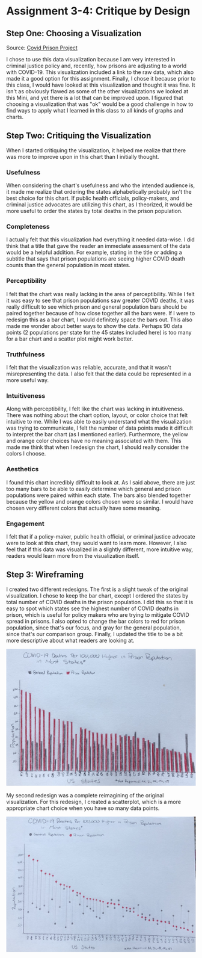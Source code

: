 # Assignment 3-4: Critique by Design

## Step One: Choosing a Visualization

<div class="infogram-embed" data-id="e843b544-7987-4119-9bbe-267dc244dbd0" data-type="interactive" data-title="COVID-19 Deaths per 100,000 in the Prison and General Population as of March 31, 2021"></div><script>!function(e,i,n,s){var t="InfogramEmbeds",d=e.getElementsByTagName("script")[0];if(window[t]&&window[t].initialized)window[t].process&&window[t].process();else if(!e.getElementById(n)){var o=e.createElement("script");o.async=1,o.id=n,o.src="https://e.infogram.com/js/dist/embed-loader-min.js",d.parentNode.insertBefore(o,d)}}(document,0,"infogram-async");</script>

Source: [Covid Prison Project](https://covidprisonproject.com/data-visualizations/)

I chose to use this data visualization because I am very interested in criminal justice policy and, recently, how prisons are adjusting to a world with COVID-19. This visualization included a link to the raw data, which also made it a good option for this assignment. Finally, I chose it because prior to this class, I would have looked at this visualization and thought it was fine. It isn't as obviously flawed as some of the other visualizations we looked at this Mini, and yet there is a lot that can be improved upon. I figured that choosing a visualization that was "ok" would be a good challenge in how to find ways to apply what I learned in this class to all kinds of graphs and charts.

## Step Two: Critiquing the Visualization
When I started critiquing the visualization, it helped me realize that there was more to improve upon in this chart than I initially thought. 

### Usefulness
When considering the chart's usefulness and who the intended audience is, it made me realize that ordering the states alphabetically probably isn't the best choice for this chart. If public health officials, policy-makers, and criminal justice advocates are utilizing this chart, as I theorized, it would be more useful to order the states by total deaths in the prison population.

### Completeness
I actually felt that this visualization had everything it needed data-wise. I did think that a title that gave the reader an immediate assessment of the data would be a helpful addition. For example, stating in the title or adding a subtitle that says that prison populations are seeing higher COVID death counts than the general population in most states.

### Perceptibility 
I felt that the chart was really lacking in the area of perceptibility. While I felt it was easy to see that prison populations saw greater COVID deaths, it was really difficult to see which prison and general population bars should be paired together because of how close together all the bars were. If I were to redesign this as a bar chart, I would definitely space the bars out. This also made me wonder about better ways to show the data. Perhaps 90 data points (2 populations per state for the 45 states included here) is too many for a bar chart and a scatter plot might work better.

### Truthfulness
I felt that the visualization was reliable, accurate, and that it wasn't misrepresenting the data. I also felt that the data could be represented in a more useful way.

### Intuitiveness
Along with perceptibility, I felt like the chart was lacking in intuitiveness. There was nothing about the chart option, layout, or color choice that felt intuitive to me. While I was able to easily understand what the visualization was trying to communicate, I felt the number of data points made it difficult to interpret the bar chart (as I mentioned earlier). Furthermore, the yellow and orange color choices have no meaning associated with them. This made me think that when I redesign the chart, I should really consider the colors I choose.

### Aesthetics 
I found this chart incredibly difficult to look at. As I said above, there are just too many bars to be able to easily determine which general and prison populations were paired within each state. The bars also blended together because the yellow and orange colors chosen were so similar. I would have chosen very different colors that actually have some meaning.

### Engagement
I felt that if a policy-maker, public health official, or criminal justice advocate were to look at this chart, they would want to learn more. However, I also feel that if this data was visualized in a slightly different, more intuitive way, readers would learn more from the visualization itself. 

## Step 3: Wireframing
I created two different redesigns. The first is a slight tweak of the original visualization. I chose to keep the bar chart, except I ordered the states by total number of COVID deaths in the prison population. I did this so that it is easy to spot which states see the highest number of COVID deaths in prison, which is useful for policy makers who are trying to mitigate COVID spread in prisons. I also opted to change the bar colors to red for prison population, since that's our focus, and gray for the general population, since that's our comparison group. Finally, I updated the title to be a bit more descriptive about what readers are looking at. 

![Image](https://raw.githubusercontent.com/lzak88/zakalik-portfolio/main/Bar-Chart.jpg)


My second redesign was a complete reimagining of the original visualization. For this redesign, I created a scatterplot, which is a more appropriate chart choice when you have so many data points. 

![Image](https://raw.githubusercontent.com/lzak88/zakalik-portfolio/main/Scatterplot.jpg)
